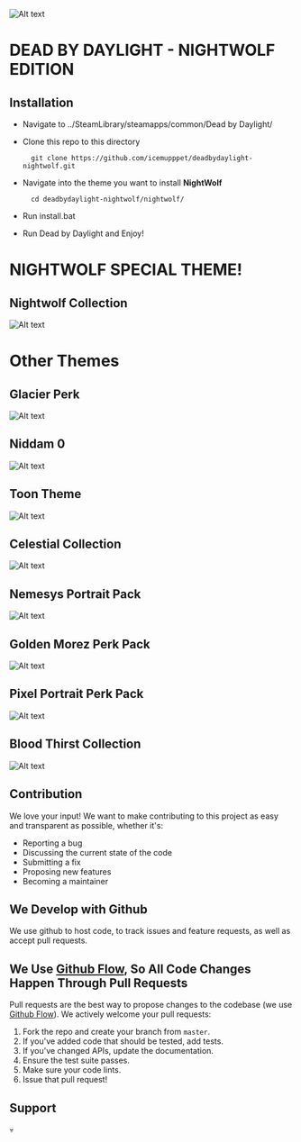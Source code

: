![Alt text](https://github.com/IceMupppet/deadbydaylight-nightwolf/blob/gh-pages/dev/assets/banner-DBD-NIGHTWOLF.png "nightwolf")
# DEAD BY DAYLIGHT - NIGHTWOLF EDITION

## Installation

 * Navigate to ../SteamLibrary/steamapps/common/Dead by Daylight/
 * Clone this repo to this directory

         git clone https://github.com/icemupppet/deadbydaylight-nightwolf.git

 * Navigate into the theme you want to install **NightWolf**

         cd deadbydaylight-nightwolf/nightwolf/

 * Run install.bat

 * Run Dead by Daylight and Enjoy! 

# NIGHTWOLF SPECIAL THEME!

## Nightwolf Collection
![Alt text](https://github.com/IceMupppet/deadbydaylight-nightwolf/blob/gh-pages/dev/assets/nightwolf-banner.png "nightwolf-banner")


# Other Themes

## Glacier Perk
![Alt text](https://github.com/IceMupppet/deadbydaylight-nightwolf/blob/gh-pages/dev/assets/glacierpack.png?raw=true "nightwolf-banner")

## Niddam 0
![Alt text](https://github.com/IceMupppet/deadbydaylight-nightwolf/blob/gh-pages/dev/assets/niddam.png?raw=true "nightwolf-banner")

## Toon Theme
![Alt text](https://github.com/IceMupppet/deadbydaylight-nightwolf/blob/gh-pages/dev/assets/toon.png?raw=true "nightwolf-banner")

## Celestial Collection
![Alt text](https://github.com/IceMupppet/deadbydaylight-nightwolf/blob/gh-pages/dev/assets/celestial.png?raw=true "nightwolf-banner")

## Nemesys Portrait Pack
![Alt text](https://github.com/IceMupppet/deadbydaylight-nightwolf/blob/gh-pages/dev/assets/nemsys.png?raw=true "nightwolf-banner")

## Golden Morez Perk Pack
![Alt text](https://github.com/IceMupppet/deadbydaylight-nightwolf/blob/gh-pages/dev/assets/goldenmorez.png?raw=true
 "nightwolf-banner")
 
 ## Pixel Portrait Perk Pack
![Alt text](https://github.com/IceMupppet/deadbydaylight-nightwolf/blob/gh-pages/dev/assets/pixelportrait.png?raw=true
 "nightwolf-banner")
 
 ## Blood Thirst Collection
![Alt text](https://github.com/IceMupppet/deadbydaylight-nightwolf/blob/gh-pages/dev/assets/bloodthirst-banner.png "nightwolf-banner")


## Contribution
We love your input! We want to make contributing to this project as easy and transparent as possible, whether it's:

- Reporting a bug
- Discussing the current state of the code
- Submitting a fix
- Proposing new features
- Becoming a maintainer

## We Develop with Github
We use github to host code, to track issues and feature requests, as well as accept pull requests.

## We Use [Github Flow](https://guides.github.com/introduction/flow/index.html), So All Code Changes Happen Through Pull Requests
Pull requests are the best way to propose changes to the codebase (we use [Github Flow](https://guides.github.com/introduction/flow/index.html)). We actively welcome your pull requests:

1. Fork the repo and create your branch from `master`.
2. If you've added code that should be tested, add tests.
3. If you've changed APIs, update the documentation.
4. Ensure the test suite passes.
5. Make sure your code lints.
6. Issue that pull request!

## Support
💀
